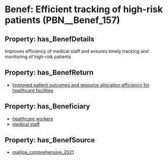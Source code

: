 # Benef: __Efficient tracking of high-risk patients__ (PBN__Benef_157)

## Property: has_BenefDetails

Improves efficiency of medical staff and ensures timely tracking and monitoring of high-risk patients

## Property: has_BenefReturn

* [Improved patient outcomes and resource allocation efficiency for healthcare facilities](../BenefReturn/PBN__BenefReturn_159)

## Property: has_Beneficiary

* [healthcare workers](../Stakeholder/PBN__Stakeholder_68)
* [medical staff](../Stakeholder/PBN__Stakeholder_93)

## Property: has_BenefSource

* [malliga_comprehensive_2021](../Article/PBN__Article_35)

